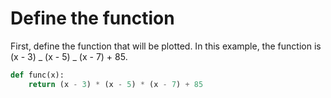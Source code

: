 # Define the function

First, define the function that will be plotted. In this example, the function is (x - 3) _ (x - 5) _ (x - 7) + 85.

```python
def func(x):
    return (x - 3) * (x - 5) * (x - 7) + 85
```

